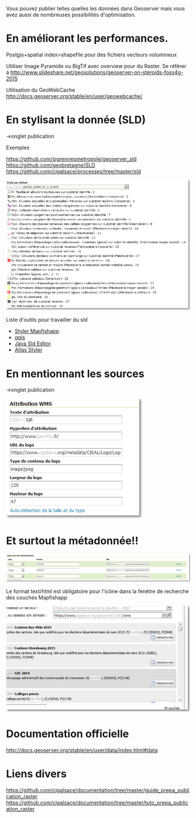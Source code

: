 Vous pouvez publier telles quelles les données dans Geoserver mais vous avez aussi de nombreuses possibilités d'optimisation.

# En améliorant les performances.

Postgis+spatial index>shapefile pour des fichiers vecteurs volumineux

Utiliser Image Pyramide ou BigTif avec overview pour du Raster. Se référer à http://www.slideshare.net/geosolutions/geoserver-on-steroids-foss4g-2015

Utilisation du GeoWebCache
http://docs.geoserver.org/stable/en/user/geowebcache/

# En stylisant la donnée (SLD)

->onglet publication

Exemples

https://github.com/sigrennesmetropole/geoserver_sld
https://github.com/geobretagne/SLD
https://github.com/cigalsace/processes/tree/master/sld

![exemple de style](img/style.png)

Liste d'outils pour travailler du sld
- [Styler Mapfishapp](https://sdi.georchestra.org/mapfishapp/)
- [qgis](http://www.qgis.org)
- [Java Sld Editor](https://github.com/robward-scisys/sldeditor)
- [Atlas Styler](http://www.geopublishing.org/)

# En mentionnant les sources

->onglet publication

![exemple de style](img/attributions.png)

# Et surtout la métadonnée!!
![exemple de style](img/metadata.png)

Le format text/html est obligatoire pour l'icône dans la fenêtre de recherche des couches Mapfishapp

![exemple de style](img/metadata_link.png)

# Documentation officielle
http://docs.geoserver.org/stable/en/user/data/index.html#data

# Liens divers
https://github.com/cigalsace/documentation/tree/master/guide_prepa_publication_raster
https://github.com/cigalsace/documentation/tree/master/tuto_prepa_publication_raster
